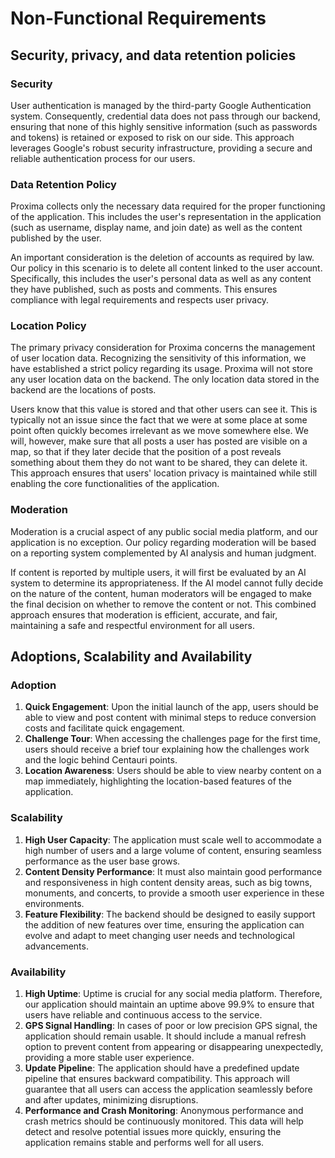 # Non-Functional Requirements

## Security, privacy, and data retention policies

### Security

User authentication is managed by the third-party Google Authentication system. Consequently, credential data does not pass through our backend, ensuring that none of this highly sensitive information (such as passwords and tokens) is retained or exposed to risk on our side. This approach leverages Google's robust security infrastructure, providing a secure and reliable authentication process for our users.

### Data Retention Policy

Proxima collects only the necessary data required for the proper functioning of the application. This includes the user's representation in the application (such as username, display name, and join date) as well as the content published by the user.

An important consideration is the deletion of accounts as required by law. Our policy in this scenario is to delete all content linked to the user account. Specifically, this includes the user's personal data as well as any content they have published, such as posts and comments. This ensures compliance with legal requirements and respects user privacy.

### Location Policy

The primary privacy consideration for Proxima concerns the management of user location data. Recognizing the sensitivity of this information, we have established a strict policy regarding its usage. Proxima will not store any user location data on the backend. The only location data stored in the backend are the locations of posts. 

Users know that this value is stored and that other users can see it. This is typically not an issue since the fact that we were at some place at some point often quickly becomes irrelevant as we move somewhere else. We will, however, make sure that all posts a user has posted are visible on a map, so that if they later decide that the position of a post reveals something about them they do not want to be shared, they can delete it. This approach ensures that users' location privacy is maintained while still enabling the core functionalities of the application.

### Moderation

Moderation is a crucial aspect of any public social media platform, and our application is no exception. Our policy regarding moderation will be based on a reporting system complemented by AI analysis and human judgment.

If content is reported by multiple users, it will first be evaluated by an AI system to determine its appropriateness. If the AI model cannot fully decide on the nature of the content, human moderators will be engaged to make the final decision on whether to remove the content or not. This combined approach ensures that moderation is efficient, accurate, and fair, maintaining a safe and respectful environment for all users.


## Adoptions, Scalability and Availability

### Adoption

1. **Quick Engagement**: Upon the initial launch of the app, users should be able to view and post content with minimal steps to reduce conversion costs and facilitate quick engagement.
2. **Challenge Tour**: When accessing the challenges page for the first time, users should receive a brief tour explaining how the challenges work and the logic behind Centauri points.
3. **Location Awareness**: Users should be able to view nearby content on a map immediately, highlighting the location-based features of the application.

### Scalability

1. **High User Capacity**: The application must scale well to accommodate a high number of users and a large volume of content, ensuring seamless performance as the user base grows.
2. **Content Density Performance**: It must also maintain good performance and responsiveness in high content density areas, such as big towns, monuments, and concerts, to provide a smooth user experience in these environments.
3. **Feature Flexibility**: The backend should be designed to easily support the addition of new features over time, ensuring the application can evolve and adapt to meet changing user needs and technological advancements.

### Availability

1. **High Uptime**: Uptime is crucial for any social media platform. Therefore, our application should maintain an uptime above 99.9% to ensure that users have reliable and continuous access to the service.
2. **GPS Signal Handling**: In cases of poor or low precision GPS signal, the application should remain usable. It should include a manual refresh option to prevent content from appearing or disappearing unexpectedly, providing a more stable user experience.
3. **Update Pipeline**: The application should have a predefined update pipeline that ensures backward compatibility. This approach will guarantee that all users can access the application seamlessly before and after updates, minimizing disruptions.
4. **Performance and Crash Monitoring**: Anonymous performance and crash metrics should be continuously monitored. This data will help detect and resolve potential issues more quickly, ensuring the application remains stable and performs well for all users.
